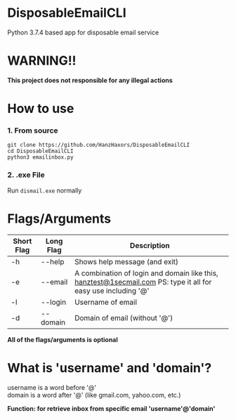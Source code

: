 # DisposableEmailCLI
Python 3.7.4 based app for disposable email service

# WARNING!!
**This project does not responsible for any illegal actions**

# How to use
### 1. From source
```
git clone https://github.com/HanzHaxors/DisposableEmailCLI
cd DisposableEmailCLI
python3 emailinbox.py
```
### 2. .exe File
Run `dismail.exe` normally

# Flags/Arguments
Short Flag | Long Flag | Description
---------- | --------- | -----------
-h | --help | Shows help message (and exit)
-e | --email | A combination of login and domain like this, hanztest@1secmail.com PS: type it all for easy use including '@'
-l | --login | Username of email
-d | --domain | Domain of email (without '@')

**All of the flags/arguments is optional**

# What is 'username' and 'domain'?
username is a word before '@' <br>
domain is a word after '@' (like gmail.com, yahoo.com, etc.)

**Function: for retrieve inbox from specific email 'username'@'domain'**
